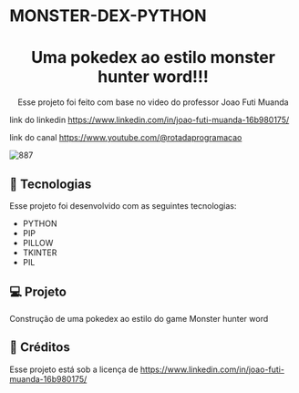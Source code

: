 # MONSTER-DEX-PYTHON

<h1 align="center"> Uma pokedex ao estilo monster hunter word!!! </h1>

<p align="center">
Esse projeto foi feito com base no video do professor Joao Futi Muanda

link do linkedin https://www.linkedin.com/in/joao-futi-muanda-16b980175/

link do canal https://www.youtube.com/@rotadaprogramacao

</p>

![887](https://user-images.githubusercontent.com/82427278/204068470-e91221b4-b78d-45b0-8923-e477d2c60a92.jpg)


## 🚀 Tecnologias

Esse projeto foi desenvolvido com as seguintes tecnologias:

- PYTHON
- PIP
- PILLOW
- TKINTER
- PIL

## 💻 Projeto

Construção de uma pokedex ao estilo do game Monster hunter word

## :memo: Créditos

Esse projeto está sob a licença de https://www.linkedin.com/in/joao-futi-muanda-16b980175/
